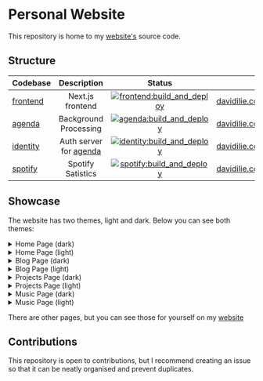 # Personal Website

This repository is home to my [website's](https://davidilie.com) source code.

## Structure

| Codebase             |           Description            |                                                                                             Status                                                                                             | URL                                                              |
| :------------------- | :------------------------------: | :--------------------------------------------------------------------------------------------------------------------------------------------------------------------------------------------: | ---------------------------------------------------------------- |
| [frontend](frontend) |         Next.js frontend         | [![frontend:build_and_deploy](https://github.com/DavidIlie/davidilie.com/actions/workflows/frontend.yml/badge.svg)](https://github.com/DavidIlie/davidilie.com/actions/workflows/frontend.yml) | [davidilie.com](https://davidilie.com)                           |
| [agenda](agenda)     |      Background Processing       |    [![agenda:build_and_deploy](https://github.com/DavidIlie/davidilie.com/actions/workflows/agenda.yml/badge.svg)](https://github.com/DavidIlie/davidilie.com/actions/workflows/agenda.yml)    | [davidilie.com/api/agenda](https://davidilie.com/api/agenda)     |
| [identity](identity) | Auth server for [agenda](agenda) | [![identity:build_and_deploy](https://github.com/DavidIlie/davidilie.com/actions/workflows/identity.yml/badge.svg)](https://github.com/DavidIlie/davidilie.com/actions/workflows/identity.yml) | [davidilie.com/api/identity](https://davidilie.com/api/identity) |
| [spotify](spotify)   |        Spotify Satistics         |  [![spotify:build_and_deploy](https://github.com/DavidIlie/davidilie.com/actions/workflows/spotify.yml/badge.svg)](https://github.com/DavidIlie/davidilie.com/actions/workflows/spotify.yml)   | [davidilie.com/api/spotify](https://davidilie.com/api/spotify)   |

## Showcase

The website has two themes, light and dark. Below you can see both themes:

<details>
  <summary>Home Page (dark)</summary>

![Home Page](https://user-images.githubusercontent.com/47594764/129357406-8d8ba3f0-9fbc-448b-a508-f9195ce3986c.png)

</details>

<details>
  <summary>Home Page (light)</summary>
  
![Home Page](https://user-images.githubusercontent.com/47594764/129358382-dd672ec4-6b98-4e40-885e-0972c63b1453.png)

</details>

<details>
  <summary>Blog Page (dark)</summary>
  
![Blog Page](https://user-images.githubusercontent.com/47594764/129358175-5f134fce-a769-4894-800f-1ba2b0eec4e6.png)

</details>

<details>
  <summary>Blog Page (light)</summary>
  
![Blog Page](https://user-images.githubusercontent.com/47594764/129358349-3c747243-acb3-4949-a664-47b02d63856b.png)

</details>

<details>
  <summary>Projects Page (dark)</summary>
  
![Projects Page](https://user-images.githubusercontent.com/47594764/129357806-a0545864-f916-4978-8397-6806961dfd53.png)

</details>

<details>
  <summary>Projects Page (light)</summary>
  
![Projects Page](https://user-images.githubusercontent.com/47594764/129358296-96b82943-3177-4637-97af-68852ad78035.png)

</details>

<details>
  <summary>Music Page (dark)</summary>
  
![Music Page](https://user-images.githubusercontent.com/47594764/129358226-a3e3ca08-e42a-48c0-9386-93a2b1579725.png)

</details>

<details>
  <summary>Music Page (light)</summary>
  
![Music Page](https://user-images.githubusercontent.com/47594764/129358100-a6a8d521-c546-4044-810c-cd493e3bc8cb.png)

</details>

There are other pages, but you can see those for yourself on my [website](https://davidilie.com)

## Contributions

This repository is open to contributions, but I recommend creating an issue so that it can be neatly organised and prevent duplicates.
